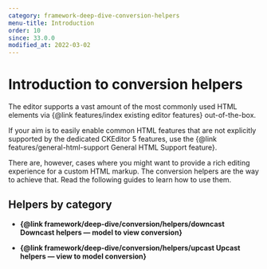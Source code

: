 ```yaml
---
category: framework-deep-dive-conversion-helpers
menu-title: Introduction
order: 10
since: 33.0.0
modified_at: 2022-03-02
---
```


# Introduction to conversion helpers

The editor supports a vast amount of the most commonly used HTML elements via {@link features/index existing editor features} out-of-the-box.

If your aim is to easily enable common HTML features that are not explicitly supported by the dedicated CKEditor&nbsp;5 features, use the {@link features/general-html-support General HTML Support feature}.

There are, however, cases where you might want to provide a rich editing experience for a custom HTML markup. The conversion helpers are the way to achieve that. Read the following guides to learn how to use them.

## Helpers by category

* **{@link framework/deep-dive/conversion/helpers/downcast Downcast helpers &mdash; model to view conversion}**

* **{@link framework/deep-dive/conversion/helpers/upcast Upcast helpers &mdash; view to model conversion}**
